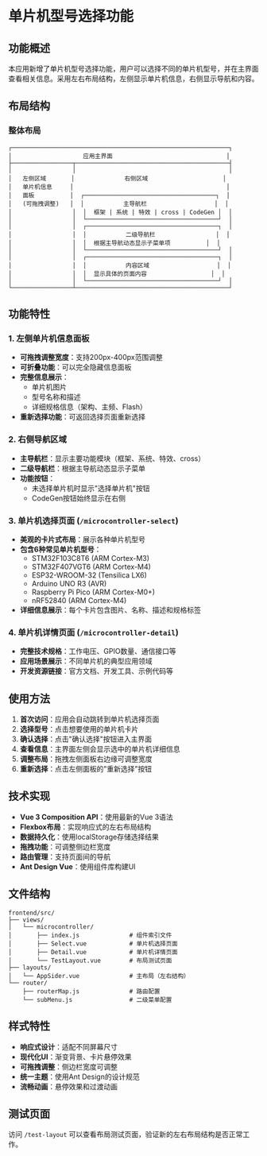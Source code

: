 # 单片机型号选择功能

## 功能概述

本应用新增了单片机型号选择功能，用户可以选择不同的单片机型号，并在主界面查看相关信息。采用左右布局结构，左侧显示单片机信息，右侧显示导航和内容。

## 布局结构

### 整体布局
```
┌─────────────────────────────────────────────────────────────┐
│                    应用主界面                                │
├─────────────────┬───────────────────────────────────────────┤
│                 │                                           │
│   左侧区域       │              右侧区域                     │
│   单片机信息     │                                           │
│   面板          │  ┌─────────────────────────────────────┐  │
│   (可拖拽调整)   │  │           主导航栏                   │  │
│                 │  │  框架 | 系统 | 特效 | cross | CodeGen │  │
│                 │  └─────────────────────────────────────┘  │
│                 │  ┌─────────────────────────────────────┐  │
│                 │  │           二级导航栏                 │  │
│                 │  │  根据主导航动态显示子菜单项          │  │
│                 │  └─────────────────────────────────────┘  │
│                 │  ┌─────────────────────────────────────┐  │
│                 │  │           内容区域                   │  │
│                 │  │  显示具体的页面内容                  │  │
│                 │  └─────────────────────────────────────┘  │
└─────────────────┴───────────────────────────────────────────┘
```

## 功能特性

### 1. 左侧单片机信息面板
- **可拖拽调整宽度**：支持200px-400px范围调整
- **可折叠功能**：可以完全隐藏信息面板
- **完整信息展示**：
  - 单片机图片
  - 型号名称和描述
  - 详细规格信息（架构、主频、Flash）
- **重新选择功能**：可返回选择页面重新选择

### 2. 右侧导航区域
- **主导航栏**：显示主要功能模块（框架、系统、特效、cross）
- **二级导航栏**：根据主导航动态显示子菜单
- **功能按钮**：
  - 未选择单片机时显示"选择单片机"按钮
  - CodeGen按钮始终显示在右侧

### 3. 单片机选择页面 (`/microcontroller-select`)
- **美观的卡片式布局**：展示各种单片机型号
- **包含6种常见单片机型号**：
  - STM32F103C8T6 (ARM Cortex-M3)
  - STM32F407VGT6 (ARM Cortex-M4)
  - ESP32-WROOM-32 (Tensilica LX6)
  - Arduino UNO R3 (AVR)
  - Raspberry Pi Pico (ARM Cortex-M0+)
  - nRF52840 (ARM Cortex-M4)
- **详细信息展示**：每个卡片包含图片、名称、描述和规格标签

### 4. 单片机详情页面 (`/microcontroller-detail`)
- **完整技术规格**：工作电压、GPIO数量、通信接口等
- **应用场景展示**：不同单片机的典型应用领域
- **开发资源链接**：官方文档、开发工具、示例代码等

## 使用方法

1. **首次访问**：应用会自动跳转到单片机选择页面
2. **选择型号**：点击想要使用的单片机卡片
3. **确认选择**：点击"确认选择"按钮进入主界面
4. **查看信息**：主界面左侧会显示选中的单片机详细信息
5. **调整布局**：拖拽左侧面板右边缘可调整宽度
6. **重新选择**：点击左侧面板的"重新选择"按钮

## 技术实现

- **Vue 3 Composition API**：使用最新的Vue 3语法
- **Flexbox布局**：实现响应式的左右布局结构
- **数据持久化**：使用localStorage存储选择结果
- **拖拽功能**：可调整侧边栏宽度
- **路由管理**：支持页面间的导航
- **Ant Design Vue**：使用组件库构建UI

## 文件结构

```
frontend/src/
├── views/
│   └── microcontroller/
│       ├── index.js              # 组件索引文件
│       ├── Select.vue            # 单片机选择页面
│       ├── Detail.vue            # 单片机详情页面
│       └── TestLayout.vue        # 布局测试页面
├── layouts/
│   └── AppSider.vue              # 主布局（左右结构）
└── router/
    ├── routerMap.js              # 路由配置
    └── subMenu.js                # 二级菜单配置
```

## 样式特性

- **响应式设计**：适配不同屏幕尺寸
- **现代化UI**：渐变背景、卡片悬停效果
- **可拖拽调整**：侧边栏宽度可调整
- **统一主题**：使用Ant Design的设计规范
- **流畅动画**：悬停效果和过渡动画

## 测试页面

访问 `/test-layout` 可以查看布局测试页面，验证新的左右布局结构是否正常工作。 